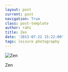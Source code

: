 ```yaml
---
layout: post
current: post
navigation: True
class: post-template
author: rahi
title: Zen
date: '2013-07-22 15:22:00'
tags: leisure photography
---
```


![Zen](https://lh3.googleusercontent.com/moNe_WW7KL5OnvEErx7WJRIn-q6ICKInkfX7sta47WHo04bNNxxqZHazXJ-TPLSrbb3_N-aMwCi6J0Dy8ya28iEg3x8zFD8jIQAcyysxr0Dg_DcPt-GN1OA_eTulGqgtc9W6caSFxi6HwqrgeSPQCGgwaU_vyYH1fLyh4RT261c-777YHd-YsS25DCgWhJdp1tC0uXjrJCEugzI2CfPAi63LujW5wtGbMoNNRq4Fo3hq9yyA5k_TboxQ4ncH_iqJ7UXsjOIh0oSLWSB9oJYKwM_MUjSn9T5EE7uG4OMkaeryQQ6V7nK1o8hOohww2sPXfcD_Jhv_gj7Oh4-3bjvgaNT6jaWRhO-ALcP65oP5LLize_wjKOLuMXjQFJpMz6DxLbYt-vFJENM1ASahdFZmJ5mtHvsepYhi0NR-XNcc4gzoeHkh1RQhN4GHMenpNqrrY90M7-ikky4P7DLrUmxQTQU-bHzcYvLQZz2R70lt00d3nxbZx2jAOIx3wyf04aaqJNkVwU4NK34fFAj-k-70GBW2K7PwvDsKzvVYTqwxEG7zvZCdy65-mXhp1yJF9SZOvuQ85dNIcbws-i9E0cwSTCvJNMwlgz1Tj2bMHV6xM0-dzA_Ut2EzmQ=s612-no)  

Zen
